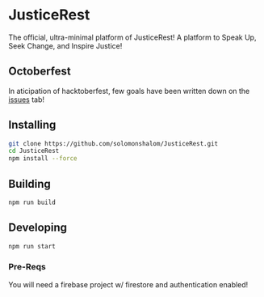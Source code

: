 # JusticeRest

The official, ultra-minimal platform of JusticeRest! A platform to Speak Up, Seek Change, and Inspire Justice!

## Octoberfest

In aticipation of hacktoberfest, few goals have been written down on the [issues](https://github.com/solomonshalom/JusticeRest/issues/5) tab!

## Installing

```bash
git clone https://github.com/solomonshalom/JusticeRest.git
cd JusticeRest
npm install --force
```

## Building

```bash
npm run build
```

## Developing

```bash
npm run start
```

### Pre-Reqs
You will need a firebase project w/ firestore and authentication enabled! 
